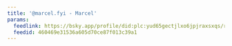 ```yaml
---
title: '@marcel.fyi - Marcel'
params:
  feedlink: https://bsky.app/profile/did:plc:yud65gectjlxo6jpjraxsxqs/rss
  feedid: 460469e31536a605d70ce87f013c39a1
---
```

